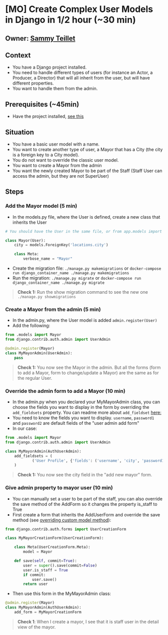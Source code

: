 # [MO] Create Complex User Models in Django in 1/2 hour (~30 min)

## Owner: [Sammy Teillet](https://github.com/samox)

## Context

- You have a Django project installed.
- You need to handle different types of users (for instance an Actor, a Producer, a Director) that will all inherit from the user, but will have different properties.
- You want to handle them from the admin.

## Prerequisites (~45min)

- Have the project installed, [see this](https://github.com/bamlab/dev-standards/blob/master/backend/django/getting-started.mo.md)

## Situation

- You have a basic user model with a name.
- You want to create another type of user, a Mayor that has a City (the city is a foreign key to a City model). 
- You do not want to override the classic user model.
- You want to create a Mayor from the admin
- You want the newly created Mayor to be part of the Staff (Staff User can access the admin, but they are not SuperUser)

## Steps

### Add the Mayor model (5 min)

- In the models.py file, where the User is defined, create a new class that inherits the User

```python
# You should have the User in the same file, or from app.models import User

class Mayor(User):
    city = models.ForeignKey('locations.city')

    class Meta:
        verbose_name = "Mayor"
```

- Create the migration file: `./manage.py makemigrations` or `docker-compose run django_container_name ./manage.py makemigrations`
- Run the migration: `./manage.py migrate` or `docker-compose run django_container_name ./manage.py migrate`

> **Check 1:** Run the show migration command to see the new one ``./manage.py showmigrations``

### Create a Mayor from the admin (5 min)

- In the admin.py, where the User model is added `admin.register(User)`
- Add the following:

```python
from .models import Mayor
from django.contrib.auth.admin import UserAdmin

@admin.register(Mayor)
class MyMayorAdmin(UserAdmin):
    pass
```

> **Check 1:** You now see the Mayor in the admin. But all the forms (form to add a Mayor, form to change/update a Mayor) are the same as for the regular User.

### Override the admin form to add a Mayor (10 min)

- In the admin.py when you declared your MyMayorAdmin class, you can choose the fields you want to display in the form by overriding the `add_fieldsets` property. You can readme more about `add_fieldset` [here:](https://docs.djangoproject.com/en/1.11/topics/auth/customizing/#a-full-example)
- You need to know the fields you want to display. `username`, `password1` and `password2` are default fields of the "user admin add form"
- In our case:

```python
from .models import Mayor
from django.contrib.auth.admin import UserAdmin

class MyMayorAdmin(AuthUserAdmin):
    add_fieldsets = (
            ('User Profile', {'fields': ('username', 'city', 'password1', 'password2')}),
    )
```

> **Check 1:** You now see the city field in the "add new mayor" form.

### Give admin property to mayor user (10 min)

- You can manually set a user to be part of the staff, you can also override the save method of the AddForm so it changes the property is_staff to True
- First create a form that inherits the AddUserForm and override the save method (see [overriding custom model method](https://docs.djangoproject.com/en/1.11/topics/db/models/#overriding-predefined-model-methods)):

```python
from django.contrib.auth.forms import UserCreationForm

class MyMayorCreationForm(UserCreationForm):

    class Meta(UserCreationForm.Meta):
        model = Mayor

    def save(self, commit=True):
        user = super().save(commit=False)
        user.is_staff = True
        if commit:
            user.save()
        return user
```

- Then use this form in the MyMayorAdmin class:

```python
@admin.register(Mayor)
class MyMayorAdmin(AuthUserAdmin):
    add_form = MyMayorCreationForm
```

> **Check 1**: When I create a mayor, I see that it is staff user in the detail view of the mayor.
